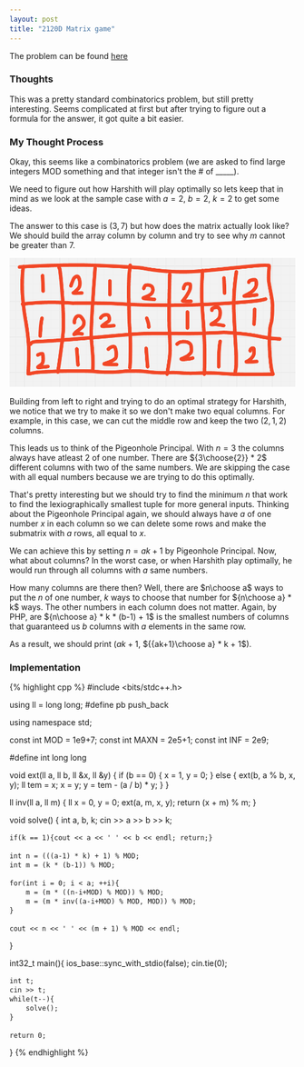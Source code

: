 ```yaml
---
layout: post
title: "2120D Matrix game"
---
```

The problem can be found [here](https://codeforces.com/problemset/problem/2120/D)

### Thoughts
This was a pretty standard combinatorics problem, but still pretty interesting. Seems complicated at first but after trying to figure out a formula for the answer, it got quite a bit easier. 

### My Thought Process 
Okay, this seems like a combinatorics problem (we are asked to find large integers MOD something and that integer isn't the # of _____). 

We need to figure out how Harshith will play optimally so lets keep that in mind as we look at the sample case with $a = 2$, $b = 2$, $k = 2$ to get some ideas. 

The answer to this case is $(3, 7)$ but how does the matrix actually look like? We should build the array column by column and try to see why $m$ cannot be greater than $7$. 

![Matrix of Sample Test Case](2120D-SampleCase.png)

Building from left to right and trying to do an optimal strategy for Harshith, we notice that we try to make it so we don't make two equal columns. For example, in this case, we can cut the middle row and keep the two $(2,1,2)$ columns. 

This leads us to think of the Pigeonhole Principal. With $n = 3$ the columns always have atleast $2$ of one number. There are ${3\choose{2}} * 2$ different columns with two of the same numbers. We are skipping the case with all equal numbers because we are trying to do this optimally. 

That's pretty interesting but we should try to find the minimum $n$ that work to find the lexiographically smallest tuple for more general inputs. Thinking about the Pigeonhole Principal again, we should always have $a$ of one number $x$ in each column so we can delete some rows and make the submatrix with $a$ rows, all equal to $x$.

We can achieve this by setting $n = ak+1$ by Pigeonhole Principal. Now, what about columns? In the worst case, or when Harshith play optimally, he would run through all columns with $a$ same numbers.

How many columns are there then? Well, there are $n\choose a$ ways to put the $n$ of one number, $k$ ways to choose that number for ${n\choose a} * k$ ways. The other numbers in each column does not matter. Again, by PHP, are ${n\choose a} * k * (b-1) + 1$ is the smallest numbers of columns that guaranteed us $b$ columns with $a$ elements in the same row.

As a result, we should print ($ak+1$, ${{ak+1}\choose a} * k + 1$). 

### Implementation  
{% highlight cpp %}
#include <bits/stdc++.h>

using ll = long long;
#define pb push_back

using namespace std;

const int MOD = 1e9+7;
const int MAXN = 2e5+1;
const int INF = 2e9;

#define int long long

void ext(ll a, ll b, ll &x, ll &y) {
	if (b == 0) {
		x = 1, y = 0;
	} else {
		ext(b, a % b, x, y);
		ll tem = x;
		x = y;
		y = tem - (a / b) * y;
	}
}

ll inv(ll a, ll m) {
	ll x = 0, y = 0;
	ext(a, m, x, y);
	return (x + m) % m;
}

void solve() { 
    int a, b, k; cin >> a >> b >> k;

    if(k == 1){cout << a << ' ' << b << endl; return;}

    int n = (((a-1) * k) + 1) % MOD;
    int m = (k * (b-1)) % MOD;

    for(int i = 0; i < a; ++i){
        m = (m * ((n-i+MOD) % MOD)) % MOD;
        m = (m * inv((a-i+MOD) % MOD, MOD)) % MOD;
    }

    cout << n << ' ' << (m + 1) % MOD << endl;
}

int32_t main(){
    ios_base::sync_with_stdio(false);
    cin.tie(0);

    int t;
    cin >> t;
    while(t--){
        solve();
    }

    return 0;
}
{% endhighlight %}


<!-- See [here]() for the solution and another implementation.  -->

